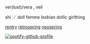 ver(lust)/vera , veil

shi ／ doll femme lesbian dollic girlthing
  
[rentry](https://rentry.co/verIust) [retrospring](https://retrospring.net/@catalan) [neospring](https://neospring.org/@catalan)

[![spotify-github-profile](https://spotify-github-profile.kittinanx.com/api/view?uid=314mkicxlkkdu2xbfq5sn4qlspni&cover_image=true&theme=default&show_offline=false&background_color=504949&interchange=false&bar_color=9fad7f)](https://github.com/kittinan/spotify-github-profile)
